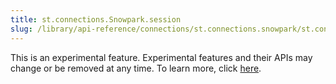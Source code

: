 ```yaml
---
title: st.connections.Snowpark.session
slug: /library/api-reference/connections/st.connections.snowpark/st.connections.snowpark.session
---
```


<Important>

This is an experimental feature. Experimental features and their APIs may change or be removed at any time. To learn more, click [here](/library/advanced-features/prerelease#experimental-features).

</Important>

<Autofunction function="streamlit.connections.Snowpark.session" />
